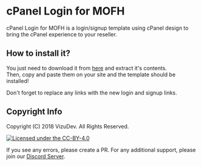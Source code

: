 # cPanel Login for MOFH  
cPanel Login for MOFH is a login/signup template using cPanel design to bring the cPanel experience to your reseller.  

## How to install it?  
You just need to download it from [here](https://github.com/VizuDev/cPanel-Login-for-MOFH/archive/master.zip) and extract it's contents.  
Then, copy and paste them on your site and the template should be installed!  

Don't forget to replace any links with the new login and signup links.  

## Copyright Info

Copyright (C) 2018 VizuDev. All Rights Reserved.

[![Licensed under the CC-BY-4.0](https://img.shields.io/github/license/VizuDev/cPanel-Login-for-MOFH.svg?style=for-the-badge)](https://github.com/VizuDev/cPanel-Login-for-MOFH/blob/master/LICENSE.md)


If you see any errors, please create a PR.
For any additional support, please join our [Discord Server](https://invite.gg/vizudev).
